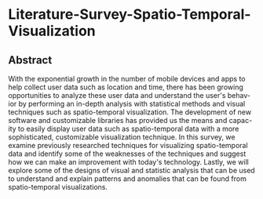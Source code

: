 # Literature-Survey-Spatio-Temporal-Visualization


## Abstract

With the exponential growth in the number of mobile devices and apps
to help collect user data such as location and time, there has been growing
opportunities to analyze these user data and understand the user's behav-
ior by performing an in-depth analysis with statistical methods and visual
techniques such as spatio-temporal visualization. The development of new
software and customizable libraries has provided us the means and capac-
ity to easily display user data such as spatio-temporal data with a more
sophisticated, customizable visualization technique. In this survey, we
examine previously researched techniques for visualizing spatio-temporal
data and identify some of the weaknesses of the techniques and suggest
how we can make an improvement with today's technology. Lastly, we
will explore some of the designs of visual and statistic analysis that can
be used to understand and explain patterns and anomalies that can be
found from spatio-temporal visualizations.
